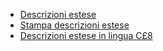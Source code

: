- [Descrizioni estese](Sorgenti/DOC/OJ/PGM/C£LIN0G)
- [Stampa descrizioni estese](Sorgenti/DOC/OJ/PGM/C£LIN0S)
- [Descrizioni estese in lingua C£8](Sorgenti/DOC/OJ/PGM/TSTC£8)
